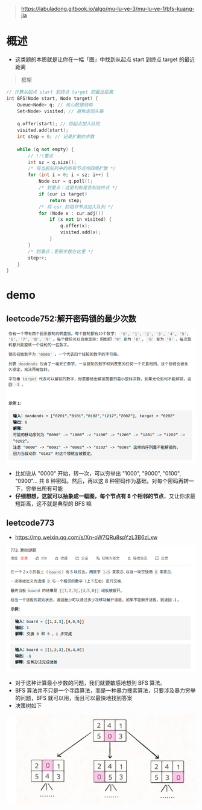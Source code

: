 > https://labuladong.gitbook.io/algo/mu-lu-ye-3/mu-lu-ye-1/bfs-kuang-jia

# 概述
- 这类题的本质就是让你在一幅「图」中找到从起点 start 到终点 target 的最近距离

> 框架
```cpp
// 计算从起点 start 到终点 target 的最近距离
int BFS(Node start, Node target) {
    Queue<Node> q; // 核心数据结构
    Set<Node> visited; // 避免走回头路

    q.offer(start); // 将起点加入队列
    visited.add(start);
    int step = 0; // 记录扩散的步数

    while (q not empty) {
        // !!!重点
        int sz = q.size();
        /* 将当前队列中的所有节点向四周扩散 */
        for (int i = 0; i < sz; i++) {
            Node cur = q.poll();
            /* 划重点：这里判断是否到达终点 */
            if (cur is target)
                return step;
            /* 将 cur 的相邻节点加入队列 */
            for (Node x : cur.adj())
                if (x not in visited) {
                    q.offer(x);
                    visited.add(x);
                }
        }
        /* 划重点：更新步数在这里 */
        step++;
    }
}
```

# demo

## leetcode752:解开密码锁的最少次数
<div align="center" style="zoom:80%"><img src="./pic/752-1.png"></div>


- 比如说从 "0000" 开始，转一次，可以穷举出 "1000", "9000", "0100", "0900"... 共 8 种密码。然后，再以这 8 种密码作为基础，对每个密码再转一下，穷举出所有可能
- **仔细想想，这就可以抽象成一幅图，每个节点有 8 个相邻的节点**，又让你求最短距离，这不就是典型的 BFS 嘛

## leetcode773
- https://mp.weixin.qq.com/s/Xn-oW7QRu8spYzL3B6zLxw

<div align="center" style="zoom:80%"><img src="./pic/773-1.png"></div>

- 对于这种计算最小步数的问题，我们就要敏感地想到 BFS 算法。
- BFS 算法并不只是一个寻路算法，而是一种暴力搜索算法，只要涉及暴力穷举的问题，BFS 就可以用，而且可以最快地找到答案
- 决策树如下
<div align="center" style="zoom:80%"><img src="./pic/773-2.png"></div>